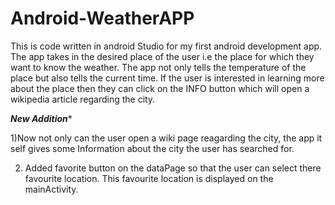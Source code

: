 # Android-WeatherAPP
This is code written in android Studio for my first android development app.
The app takes in the desired place of the user i.e the place for which they want to know the weather. The app not only tells the temperature of the place but also
tells the current time. If the user is interested in learning more about the place then they can click on the INFO button which will open a wikipedia article regarding the 
city. 


*******New Addition********

 1)Now not only can the user open a wiki page reagarding the city, the app it self gives some Information about the city the user has searched for.
 
 2) Added favorite button on the dataPage so that the user can select there favourite location. This favourite location is displayed on the mainActivity.
